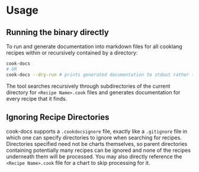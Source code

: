 # Usage

## Running the binary directly

To run and generate documentation into markdown files for all cooklang recipes within or recursively contained by a directory:

```bash
cook-docs
# OR
cook-docs --dry-run # prints generated documentation to stdout rather than modifying markdown files.
```

The tool searches recursively through subdirectories of the current directory for `<Recipe Name>.cook` files and generates documentation
for every recipe that it finds.

## Ignoring Recipe Directories

cook-docs supports a `.cookdocsignore` file, exactly like a `.gitignore` file in which one can specify directories to ignore
when searching for recipes. Directories specified need not be charts themselves, so parent directories containing potentially
many recipes can be ignored and none of the recipes underneath them will be processed. You may also directly reference the
`<Recipe Name>.cook` file for a chart to skip processing for it.
